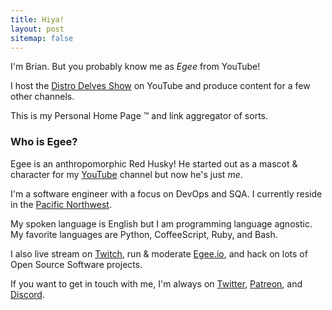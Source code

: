 ```yaml
---
title: Hiya!
layout: post
sitemap: false
---
```


I'm Brian. But you probably know me as _Egee_ from YouTube!

I host the [Distro Delves Show](/distrodelves) on YouTube and produce content for a few other channels.

This is my Personal Home Page ™ and link aggregator of sorts.

### Who is Egee?

Egee is an anthropomorphic Red Husky! He started out as a mascot & character for my [YouTube](https://www.youtube.com/c/Egeeirl) channel but now he's just _me_.

I'm a software engineer with a focus on DevOps and SQA. I currently reside in the [Pacific Northwest](https://en.wikipedia.org/wiki/Pacific_Northwest).

My spoken language is English but I am programming language agnostic. My favorite languages are Python, CoffeeScript, Ruby, and Bash.

I also live stream on [Twitch](https://www.twitch.tv/egeexyz), run & moderate [Egee.io](https://egee.io), and hack on lots of Open Source Software projects.

If you want to get in touch with me, I'm always on [Twitter](https://twitter.com/egee_irl), [Patreon](https://patreon.com/egeeirl), and [Discord](https://egee.io).
